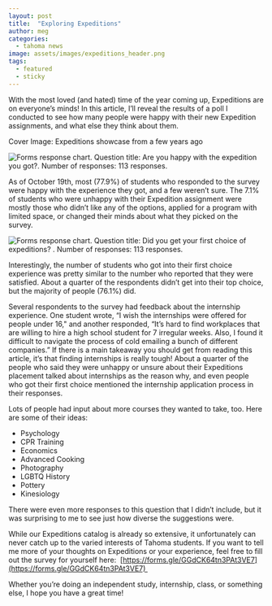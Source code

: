 ```yaml
---
layout: post
title:  "Exploring Expeditions"
author: meg
categories:
  - tahoma news
image: assets/images/expeditions_header.png
tags:
  - featured
  - sticky
---
```


With the most loved (and hated) time of the year coming up, Expeditions are on everyone’s minds! In this article, I’ll reveal the results of a poll I conducted to see how many people were happy with their new Expedition assignments, and what else they think about them. 

Cover Image: Expeditions showcase from a few years ago 

![Forms response chart. Question title: Are you happy with the expedition you got?. Number of responses: 113 responses.](https://lh7-us.googleusercontent.com/PI8cKxyYY5DdTuhtjEd8FX7FMJQ-OsjcXDZoj05BBtPjKwAdRwNYDSlBUhgO045FokmCAsMXauNUxFjCcmDyhC-yR0yFBpGobjZxqtK-QpY7GBbVEbum6px1Ba8MyC81EvbvJHBy8MNyKlTYIyvh-4I)

As of October 19th, most (77.9%) of students who responded to the survey were happy with the experience they got, and a few weren’t sure. The 7.1% of students who were unhappy with their Expedition assignment were mostly those who didn’t like any of the options, applied for a program with limited space, or changed their minds about what they picked on the survey. 

![Forms response chart. Question title: Did you get your first choice of expeditions? . Number of responses: 113 responses.](https://lh7-us.googleusercontent.com/L_bVbE13-ccoghMAoVIlWO5DsXJO1_u2hQWe8egSFKtlSRSXr6C5TIgoLcaexVrQUntGyZ7B9aRET8G7d29CZWitsFsjNOSMD8bk4HV7D0SLNVwRM5OdSgZjeMVcTB8ASVjtJl-jg8U5sxLlsEhYO5w)

Interestingly, the number of students who got into their first choice experience was pretty similar to the number who reported that they were satisfied. About a quarter of the respondents didn’t get into their top choice, but the majority of people (76.1%) did. 


Several respondents to the survey had feedback about the internship experience. One student wrote, “I wish the internships were offered for people under 16," and another responded, “It’s hard to find workplaces that are willing to hire a high school student for 7 irregular weeks. Also, I found it difficult to navigate the process of cold emailing a bunch of different companies.” If there is a main takeaway you should get from reading this article, it’s that finding internships is really tough! About a quarter of the people who said they were unhappy or unsure about their Expeditions placement talked about internships as the reason why, and even people who got their first choice mentioned the internship application process in their responses.

Lots of people had input about more courses they wanted to take, too. Here are some of their ideas: 

*   Psychology
*   CPR Training
*   Economics
*   Advanced Cooking
*   Photography
*   LGBTQ History 
*   Pottery
*   Kinesiology

There were even more responses to this question that I didn’t include, but it was surprising to me to see just how diverse the suggestions were. 

While our Expeditions catalog is already so extensive, it unfortunately can never catch up to the varied interests of Tahoma students. If you want to tell me more of your thoughts on Expeditions or your experience, feel free to fill out the survey for yourself here:  [https://forms.gle/GGdCK64tn3PAt3VE7](https://forms.gle/GGdCK64tn3PAt3VE7) 

Whether you’re doing an independent study, internship, class, or something else, I hope you have a great time!